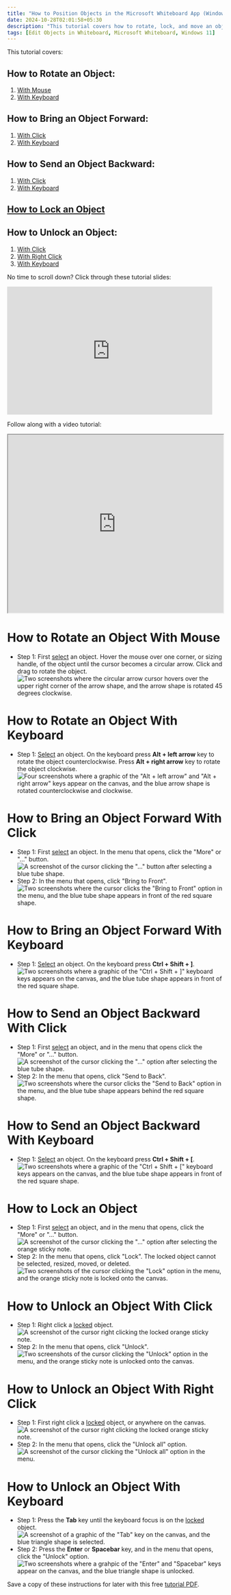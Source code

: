 ```yaml
---
title: "How to Position Objects in the Microsoft Whiteboard App (Windows 11)"
date: 2024-10-28T02:01:58+05:30
description: "This tutorial covers how to rotate, lock, and move an object forwards or backwards."
tags: [Edit Objects in Whiteboard, Microsoft Whiteboard, Windows 11]
---
```

This tutorial covers:

## How to Rotate an Object:
1. [With Mouse](#1)
2. [With Keyboard](#2)

## How to Bring an Object Forward:
1. [With Click](#3)
2. [With Keyboard](#4)

## How to Send an Object Backward:
1. [With Click](#5)
2. [With Keyboard](#6)

## [How to Lock an Object](#7)

## How to Unlock an Object:
1. [With Click](#8)
2. [With Right Click](#9)
3. [With Keyboard](#10)

<p>No time to scroll down? Click through these tutorial slides:</p>
<iframe src="https://docs.google.com/presentation/d/e/2PACX-1vTX9-iXexDegJZx6pe5_Cnfm-4dN4gp9Gbx8R1QuJBStNdSljZOcS4EZcrKIliLEX7_O4sZI1_wMdNl/embed?start=false&loop=false&delayms=3000" frameborder="0" width="480" height="299" allowfullscreen="true" mozallowfullscreen="true" webkitallowfullscreen="true"></iframe>

<br />

Follow along with a video tutorial:
<iframe class="BLOG_video_class" allowfullscreen="" youtube-src-id="zK3HrndjFN4" width="100%" height="416" src="https://www.youtube.com/embed/zK3HrndjFN4"></iframe>

<br />

<h1 id="1">How to Rotate an Object With Mouse</h1>

* Step 1: First [select](https://qhtutorials.github.io/posts/how-to-edit-objects-in-whiteboard/) an object. Hover the mouse over one corner, or sizing handle, of the object until the cursor becomes a circular arrow. Click and drag to rotate the object. <div class="stepimage">![Two screenshots where the circular arrow cursor hovers over the upper right corner of the arrow shape, and the arrow shape is rotated 45 degrees clockwise.](blogrotateclick.png "Hover over the corner of the object, then drag")</div>

<h1 id="2">How to Rotate an Object With Keyboard</h1>

* Step 1: [Select](https://qhtutorials.github.io/posts/how-to-edit-objects-in-whiteboard/) an object. On the keyboard press **Alt + left arrow** key to rotate the object counterclockwise. Press **Alt + right arrow** key to rotate the object clockwise. <div class="stepimage">![Four screenshots where a graphic of the "Alt + left arrow" and "Alt + right arrow" keys appear on the canvas, and the blue arrow shape is rotated counterclockwise and clockwise.](blogrotatekeys.png "Press 'Alt + left arrow' for counterclockwise and 'Alt + right arrow' for clockwise ")</div>

<h1 id="3">How to Bring an Object Forward With Click</h1>

* Step 1: First [select](https://qhtutorials.github.io/posts/how-to-edit-objects-in-whiteboard/) an object. In the menu that opens, click the "More" or "..." button. <div class="stepimage">![A screenshot of the cursor clicking the "..." button after selecting a blue tube shape.](blogclickbringtofrontmore.png "Click '...' ")</div>
* Step 2: In the menu that opens, click "Bring to Front". <div class="stepimage">![Two screenshots where the cursor clicks the "Bring to Front" option in the menu, and the blue tube shape appears in front of the red square shape.](blogclickbringtofront.png "Click 'Bring to Front' ")</div>

<h1 id="4">How to Bring an Object Forward With Keyboard</h1>

* Step 1: [Select](https://qhtutorials.github.io/posts/how-to-edit-objects-in-whiteboard/) an object. On the keyboard press **Ctrl + Shift + \]**. <div class="stepimage">![Two screenshots where a graphic of the "Ctrl + Shift + \]" keyboard keys appears on the canvas, and the blue tube shape appears in front of the red square shape.](blogctrlshiftbringtofront.png "Press 'Ctrl + Shift + \]' ")</div>

<h1 id="5">How to Send an Object Backward With Click</h1>

* Step 1: First [select](https://qhtutorials.github.io/posts/how-to-open-microsoft-whiteboard/) an object, and in the menu that opens click the "More" or "..." button. <div class="stepimage">![A screenshot of the cursor clicking the "..." option after selecting the blue tube shape.](blogclicksendtobackmore.png "Click '...' ")</div>
* Step 2: In the menu that opens, click "Send to Back". <div class="stepimage">![Two screenshots where the cursor clicks the "Send to Back" option in the menu, and the blue tube shape appears behind the red square shape.](blogclicksendtoback.png "Click 'Send to Back' ")</div>

<h1 id="6">How to Send an Object Backward With Keyboard</h1>

* Step 1: [Select](https://qhtutorials.github.io/posts/how-to-edit-objects-in-whiteboard/) an object. On the keyboard press **Ctrl + Shift + \[**. <div class="stepimage">![Two screenshots where a graphic of the "Ctrl + Shift + \[" keyboard keys appears on the canvas, and the blue tube shape appears in front of the red square shape.](blogctrlshiftsendtoback.png "Press 'Ctrl + Shift + \[' ")</div>

<h1 id="7">How to Lock an Object</h1>

* Step 1: First [select](https://qhtutorials.github.io/posts/how-to-edit-objects-in-whiteboard/) an object, and in the menu that opens, click the "More" or "..." button. <div class="stepimage">![A screenshot of the cursor clicking the "..." option after selecting the orange sticky note.](blogclicklockmore.png "Click '...' ")</div>
* Step 2: In the menu that opens, click "Lock". The locked object cannot be selected, resized, moved, or deleted. <div class="stepimage">![Two screenshots of the cursor clicking the "Lock" option in the menu, and the orange sticky note is locked onto the canvas.](blogclicklock.png "Click 'Lock' ")</div>

<h1 id="8">How to Unlock an Object With Click</h1>

* Step 1: Right click a [locked](#7) object. <div class="stepimage">![A screenshot of the cursor right clicking the locked orange sticky note.](blogrightclickunlock0.png "Right click the locked object")</div>
* Step 2: In the menu that opens, click "Unlock". <div class="stepimage">![Two screenshots of the cursor clicking the "Unlock" option in the menu, and the orange sticky note is unlocked onto the canvas.](blogclickunlock.png "Click 'Unlock' ")</div>

<h1 id="9">How to Unlock an Object With Right Click</h1>

* Step 1: First right click a [locked](#7) object, or anywhere on the canvas. <div class="stepimage">![A screenshot of the cursor right clicking the locked orange sticky note.](blogrightclickunlock0.png "Right click the locked object")</div>
* Step 2: In the menu that opens, click the "Unlock all" option. <div class="stepimage">![A screenshot of the cursor clicking the "Unlock all" option in the menu.](blogrightclickunlockall.png "Click 'Unlock all' ")</div>

<h1 id="10">How to Unlock an Object With Keyboard</h1>

* Step 1: Press the **Tab** key until the keyboard focus is on the [locked](#7) object. <div class="stepimage">![A screenshot of a graphic of the "Tab" key on the canvas, and the blue triangle shape is selected.](blogtabunlock1.png "Press 'Tab' ")</div>
* Step 2: Press the **Enter** or **Spacebar** key, and in the menu that opens, click the "Unlock" option. <div class="stepimage">![Two screenshots where a grahpic of the "Enter" and "Spacebar" keys appear on the canvas, and the blue triangle shape is unlocked.](blogtabunlock.png "Press 'Enter' or 'Spacebar' and click 'Unlock' ")</div>

Save a copy of these instructions for later with this free [tutorial PDF](https://drive.google.com/file/d/1_GQn6vuIkg6MxFSIPyffvuN7Ad86H5Gj/view?usp=sharing).

<br />






